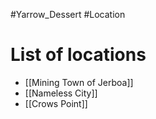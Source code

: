 #Yarrow_Dessert #Location 
# List of locations
- [[Mining Town of Jerboa]]
- [[Nameless City]]
- [[Crows Point]]